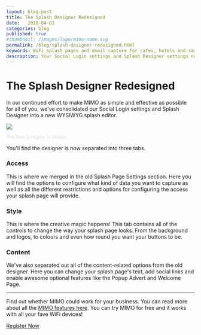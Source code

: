 ```yaml
---
layout: blog-post
title: The Splash Designer Redesigned
date:   2018-04-03
categories: blog
published: true
#thumbnail: /images/logo/mimo-name.svg
permalink: /blog/splash-designer-redesigned.html
keywords: WiFi splash pages and email capture for cafes, hotels and small businesses. Meraki splash page. Ruckus splash. UniFi splash. Ubiquiti splash. WYSIWYG. Splash design.
description: Your Social Login settings and Splash Designer settings now in one WYSIWYG editor.
---
```

# The Splash Designer Redesigned

In our continued effort to make MIMO as simple and effective as possible for all of you, we've consolidated our Social Login settings and Splash Designer into a new WYSIWYG splash editor.

<div class="blog-image">
  <img src='/images/posts/splash-designer.gif'>
  <p style="color: #ddd; font-size: 12px;">The New Designer In Motion</p>
</div>

You'll find the designer is now separated into three tabs.

### Access

This is where we merged in the old Splash Page Settings section. Here you will find the options to configure what kind of data you want to capture as well as all the different restrictions and options for configuring the access your splash page will provide.

### Style

This is where the creative magic happens! This tab contains all of the controls to change the way your splash page looks. From the background and logos, to colours and even how round you want your buttons to be.

### Content

We've also separated out all of the content-related options from the old designer. Here you can change your splash page's text, add social links and enable awesome optional features like the Popup Advert and Welcome Page.

<hr>

Find out whether MIMO could work for your business. You can read more about all the <a href="/product/">MIMO features here</a>. You can try MIMO for free and it works with all your fave WiFi devices!

<a class="button register-button" href="/join">Register Now</a>
